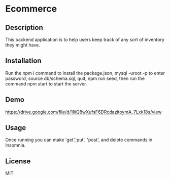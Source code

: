 # Ecommerce
## Description
This backend application is to help users keep track of any sort of inventory they might have. 

## Installation
Run the npm i command to install the package.json, mysql -uroot -p to enter password, source db/schema.sql, quit, npm run seed, then run the command npm start to start the server.

## Demo
https://drive.google.com/file/d/1IiiQ8wXufsF6DRcdazitoymA_7Lxk18s/view 

## Usage
Once running you can make 'get','put', 'post', and delete commands in Insomnia.

## License
MIT
